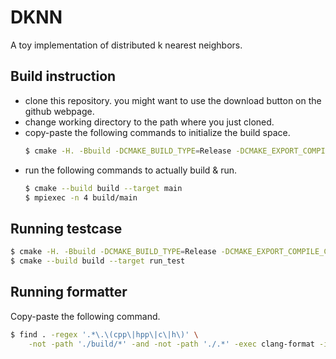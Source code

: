 # DKNN
A toy implementation of distributed k nearest neighbors.

## Build instruction
* clone this repository. you might want to use the download button on the github webpage.
* change working directory to the path where you just cloned.
* copy-paste the following commands to initialize the build space.
  ``` bash
  $ cmake -H. -Bbuild -DCMAKE_BUILD_TYPE=Release -DCMAKE_EXPORT_COMPILE_COMMANDS=yes
  ```
* run the following commands to actually build & run.
  ``` bash
  $ cmake --build build --target main
  $ mpiexec -n 4 build/main
  ```

## Running testcase
``` bash
$ cmake -H. -Bbuild -DCMAKE_BUILD_TYPE=Release -DCMAKE_EXPORT_COMPILE_COMMANDS=yes
$ cmake --build build --target run_test
```

## Running formatter
Copy-paste the following command.

``` bash
$ find . -regex '.*\.\(cpp\|hpp\|c\|h\)' \
    -not -path './build/*' -and -not -path './.*' -exec clang-format -i -style=file {} \;
```
